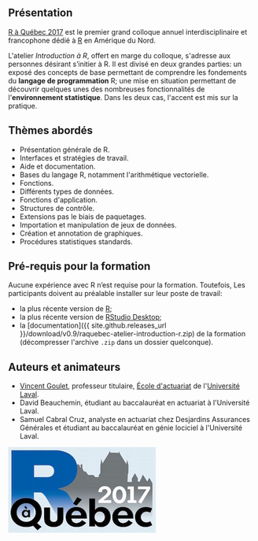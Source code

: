## Présentation

[R à Québec 2017](http://raquebec.ulaval.ca/2017/) est le premier
grand colloque annuel interdisciplinaire et francophone dédié à
[R](https://www.r-project.org) en Amérique du Nord.

L'atelier *Introduction à R*, offert en marge du colloque, s'adresse
aux personnes désirant s’initier à R. Il est divisé en deux grandes
parties: un exposé des concepts de base permettant de comprendre les
fondements du **langage de programmation** R; une mise en situation
permettant de découvrir quelques unes des nombreuses fonctionnalités
de l'**environnement statistique**. Dans les deux cas, l'accent est
mis sur la pratique.

## Thèmes abordés

- Présentation générale de R.
- Interfaces et stratégies de travail.
- Aide et documentation.
- Bases du langage R, notamment l'arithmétique vectorielle.
- Fonctions.
- Différents types de données.
- Fonctions d'application.
- Structures de contrôle.
- Extensions pas le biais de paquetages.
- Importation et manipulation de jeux de données.
- Création et annotation de graphiques.
- Procédures statistiques standards.

## Pré-requis pour la formation

Aucune expérience avec R n’est requise pour la formation. Toutefois,
Les participants doivent au préalable installer sur leur poste de
travail:

- la plus récente version de [R](https://cran.r-project.org/);
- la plus récente version de [RStudio Desktop](https://www.rstudio.com/products/rstudio/download/#download); 
- la [documentation]({{ site.github.releases_url }}/download/v0.9/raquebec-atelier-introduction-r.zip) de la formation (décompresser l'archive `.zip` dans un dossier quelconque).


## Auteurs et animateurs

- [Vincent Goulet](https://vgoulet.act.ulaval.ca/), professeur titulaire, [École d'actuariat](https://wwwéactéulaval.ca) de l'[Université Laval](https://ulaval.ca).
- David Beauchemin, étudiant au baccalauréat en actuariat à l'Université Laval.
- Samuel Cabral Cruz, analyste en actuariat chez Desjardins Assurances Générales et étudiant au baccalauréat en génie lociciel à l'Université Laval.

[![logo R à Québec](images/logo2gros.jpg "R à Québec 2017")](http://raquebec.ulaval.ca/2017/)
